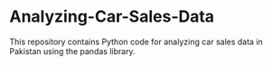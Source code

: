 # Analyzing-Car-Sales-Data
This repository contains Python code for analyzing car sales data in Pakistan using the pandas library. 
